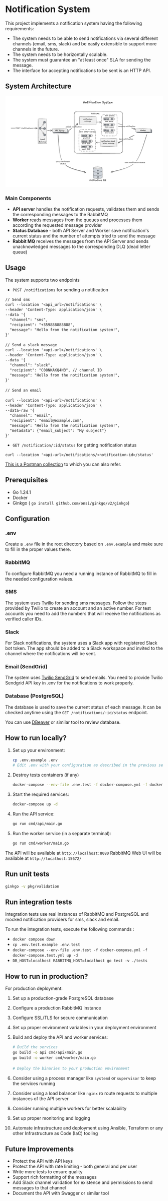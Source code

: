 # Notification System

This project implements a notification system having the following requirements:

- The system needs to be able to send notifications via several different channels (email,
  sms, slack) and be easily extensible to support more channels in the future.
- The system needs to be horizontally scalable.
- The system must guarantee an "at least once" SLA for sending the message.
- The interface for accepting notifications to be sent is an HTTP API.

## System Architecture

![Notification System](./notification-system.png)

### Main Components

- **API server** handles the notification requests, validates them and sends the corresponding messages to the RabbitMQ
- **Worker** reads messages from the queues and processes them according the requested message provider
- **Status Database** - both API Server and Worker save notification's current status and the number of attempts tried to send the message
- **Rabbit MQ** receives the messages from the API Server and sends unacknowledged messages to the corresponding DLQ (dead letter queue)

## Usage

The system supports two endpoints

- `POST /notifications` for sending a notification

```curl
// Send sms
curl --location '<api_url>/notifications' \
--header 'Content-Type: application/json' \
--data '{
  "channel": "sms",
  "recipient": "+359888888888",
  "message": "Hello from the notification system!",
}'

// Send a slack message
curl --location '<api-url>/notifications' \
--header 'Content-Type: application/json' \
--data '{
  "channel": "slack",
  "recipient": "C08NKAKQ4N3", // channel ID
  "message": "Hello from the notification system!",
}'

// Send an email

curl --location '<api-url>/notifications' \
--header 'Content-Type: application/json' \
--data-raw '{
  "channel": "email",
  "recipient": "email@example.com",
  "message": "Hello from the notification system!",
  "metadata": {"email_subject": "My subject"}
}'

```

- `GET /notification/:id/status` for getting notification status

```
curl --location '<api-url>/notifications/<notification-id>/status'
```

[This is a Postman collection](https://universal-trinity-803630.postman.co/workspace/At-Kairos~646c5e69-d3c8-456b-8701-b01d8d5711c7/collection/1202446-3827b24f-5aa9-4e05-b38d-82c97b3044f3?action=share&creator=1202446) to which you can also refer.

## Prerequisites

- Go 1.24.1
- Docker
- Ginkgo ( `go install github.com/onsi/ginkgo/v2/ginkgo`)

## Configuration

### .env

Create a `.env` file in the root directory based on `.env.example` and make sure to fill in the proper values there.

### RabbitMQ

To configure RabbitMQ you need a running instance of RabbitMQ to fill in the needed configuration values.

### SMS

The system uses [Twilio](https://www.twilio.com/en-us) for sending sms messages.
Follow the steps provided by Twilio to create an account and an active number.
For test accounts you need to add the numbers that will receive the notifications as verified caller IDs.

### Slack

For Slack notifications, the system uses a Slack app with registered Slack bot token. The app should be added to a Slack workspace and invited to the channel where the notifications will be sent.

### Email (SendGrid)

The system uses [Twilio SendGrid](https://sendgrid.com/) to send emails. You need to provide Twilio Sendgrid API key in .env for the notifications to work properly.

### Database (PostgreSQL)

The database is used to save the current status of each message. It can be checked anytime using the `GET /notifications/:id/status` endpoint.

You can use [DBeaver](https://dbeaver.io/) or similar tool to review database.

## How to run locally?

1. Set up your environment:

   ```bash
   cp .env.example .env
   # Edit .env with your configuration as described in the previous section
   ```

1. Destroy tests containers (if any)

   ```bash
   docker-compose --env-file .env.test -f docker-compose.yml -f docker-compose.test.yml down
   ```

1. Start the required services:

   ```bash
   docker-compose up -d
   ```

1. Run the API service:

   ```bash
   go run cmd/api/main.go
   ```

1. Run the worker service (in a separate terminal):
   ```bash
   go run cmd/worker/main.go
   ```

The API will be available at `http://localhost:8080`
RabbitMQ Web UI will be available at `http://localhost:15672/`

## Run unit tests

```bash
ginkgo -v pkg/validation
```

## Run integration tests

Integration tests use real instances of RabbitMQ and PostgreSQL and mocked notification providers for sms, slack and email.

To run the integration tests, execute the following commands :

- `docker compose down`
- `cp .env.test.example .env.test`
- `docker-compose --env-file .env.test -f docker-compose.yml -f docker-compose.test.yml up -d`
- `DB_HOST=localhost RABBITMQ_HOST=localhost go test -v ./tests`

## How to run in production?

For production deployment:

1. Set up a production-grade PostgreSQL database
1. Configure a production RabbitMQ instance
1. Configure SSL/TLS for secure communication
1. Set up proper environment variables in your deployment environment
1. Build and deploy the API and worker services:

   ```bash
   # Build the services
   go build -o api cmd/api/main.go
   go build -o worker cmd/worker/main.go

   # Deploy the binaries to your production environment
   ```

1. Consider using a process manager like `systemd` or `supervisor` to keep the services running
1. Consider using a load balancer like `nginx` ro route requests to multiple instances of the API server
1. Consider running multiple workers for better scalability
1. Set up proper monitoring and logging
1. Automate infrastructure and deployment using Ansible, Terraform or any other Infrastructure as Code (IaC) tooling

## Future Improvements

- Protect the API with API keys
- Protect the API with rate limiting - both general and per user
- Write more tests to ensure quality
- Support rich formatting of the messages
- Add Slack channel validation for existence and permissions to send messages to that channel
- Document the API with Swagger or similar tool
